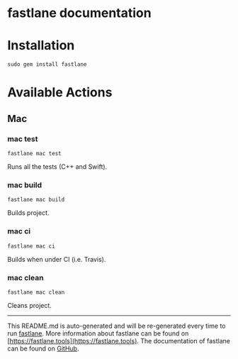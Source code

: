 fastlane documentation
================
# Installation
```
sudo gem install fastlane
```
# Available Actions
## Mac
### mac test
```
fastlane mac test
```
Runs all the tests (C++ and Swift).
### mac build
```
fastlane mac build
```
Builds project.
### mac ci
```
fastlane mac ci
```
Builds when under CI (i.e. Travis).
### mac clean
```
fastlane mac clean
```
Cleans project.

----

This README.md is auto-generated and will be re-generated every time to run [fastlane](https://fastlane.tools).
More information about fastlane can be found on [https://fastlane.tools](https://fastlane.tools).
The documentation of fastlane can be found on [GitHub](https://github.com/fastlane/fastlane/tree/master/fastlane).
